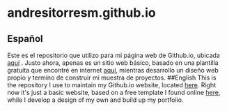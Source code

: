 # andresitorresm.github.io
## Español
Este es el repositorio que utilizo para mi página web de Github.io, ubicada [aquí](http://andresitorresm.github.io) . Justo ahora, apenas es un sitio web básico, basado en una plantilla gratuita que encontré en internet [aquí](https://templated.co/visualize), mientras desarrollo un diseño web propio y termino de construir mi muestra de proyectos.
##English
This is the repository I use to maintain my Github.io website, located [here](http://andresitorresm.github.io). Right now it's just a basic website, based on a free template I found online [here](https://templated.co/visualize), while I develop a design of my own and build up my portfolio.